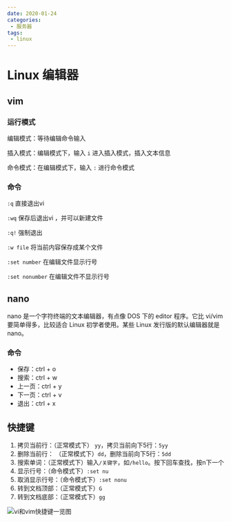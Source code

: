 ```yaml
---
date: 2020-01-24
categories: 
 - 服务器
tags: 
 - linux
---
```

# Linux 编辑器

## vim

### 运行模式

编辑模式：等待编辑命令输入

插入模式：编辑模式下，输入 `i` 进入插入模式，插入文本信息

命令模式：在编辑模式下，输入 `:` 进行命令模式

### 命令

`:q` 直接退出vi

`:wq` 保存后退出vi ，并可以新建文件

`:q!` 强制退出

`:w file` 将当前内容保存成某个文件

`:set number` 在编辑文件显示行号

`:set nonumber` 在编辑文件不显示行号

## nano

nano 是一个字符终端的文本编辑器，有点像 DOS 下的 editor 程序。它比 vi/vim 要简单得多，比较适合 Linux 初学者使用。某些 Linux 发行版的默认编辑器就是 nano。

### 命令

- 保存：ctrl + o
- 搜索：ctrl + w
- 上一页：ctrl + y
- 下一页：ctrl + v
- 退出：ctrl + x

## 快捷键

1. 拷贝当前行：（正常模式下） `yy`，拷贝当前向下5行：`5yy`
2. 删除当前行： （正常模式下）`dd`，删除当前向下5行：`5dd`
3. 搜索单词：（正常模式下）输入`/关键字`，如`/hello`。按下回车查找，按n下一个
4. 显示行号：（命令模式下）`:set nu`
5. 取消显示行号：（命令模式下）`:set nonu`
6. 转到文档顶部：（正常模式下）`G`
7. 转到文档底部：（正常模式下）`gg`

![vi和vim快捷键一览图](https://alanlee-image-bed.oss-cn-shenzhen.aliyuncs.com/note_images/20200326085518-483348.jpeg)